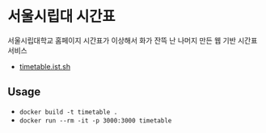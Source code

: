 # 서울시립대 시간표

서울시립대학교 홈페이지 시간표가 이상해서 화가 잔뜩 난 나머지 만든 웹 기반 시간표 서비스

- [timetable.ist.sh](https://timetable.ist.sh)

## Usage

- `docker build -t timetable .`
- `docker run --rm -it -p 3000:3000 timetable`
